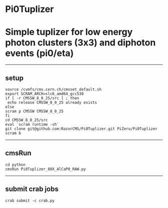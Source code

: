 # Pi0Tuplizer
Simple tuplizer for low energy photon clusters (3x3) and diphoton events (pi0/eta)
=============================
-----------------------------
setup
-----------------------------
```
source /cvmfs/cms.cern.ch/cmsset_default.sh
export SCRAM_ARCH=slc6_amd64_gcc530
if [ -r CMSSW_8_0_25/src ] ; then
 echo release CMSSW_8_0_25 already exists
else
scram p CMSSW CMSSW_8_0_25
fi
cd CMSSW_8_0_25/src
eval `scram runtime -sh`
git clone git@github.com:RazorCMS/Pi0Tuplizer.git PiZero/Pi0Tuplizer
scram b
```
-----------------------------
cmsRun
-----------------------------
```
cd python
cmsRun Pi0Tuplizer_80X_AlCaP0_RAW.py
```

-----------------------------
submit crab jobs
-----------------------------
```
crab submit -c crab.py
```


